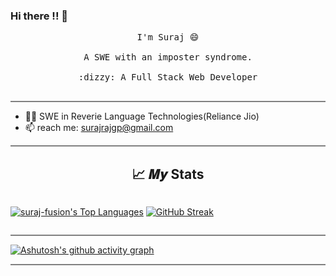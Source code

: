 ### Hi there !! :wave:

<p align="center">


  <samp>
     I'm Suraj 😄 
    <br>
    <br>
     A SWE with an imposter syndrome.
    <br>
     <br>
    :dizzy: A Full Stack Web Developer
    <br><br>
  </samp>
</p>

<hr style="height:2px;border-width:0;color:gray;background-color:gray">

- 👨‍💻 SWE in Reverie Language Technologies(Reliance Jio)
- 📫 reach me: surajrajgp@gmail.com







<hr style="height:2px;border-width:0;color:gray;background-color:gray">


<h2 align="center">📈 𝑴𝒚 Stats </h2>
<div align="center" style="display:flex; width:100%;">
  

<a href="https://github.com/suraj-fusion/github-readme-stats"><img alt="suraj-fusion's Top Languages" src="https://github-readme-stats.vercel.app/api/top-langs/?username=suraj-fusion&langs_count=8&count_private=true&layout=compact&theme=react&hide_border=true&bg_color=0D1117" /></a>
  [![GitHub Streak](https://streak-stats.demolab.com?user=suraj-fusion&theme=radical&border_radius=50&date_format=n%2Fj%5B%2FY%5D)](https://git.io/streak-stats)
  
</div>


<hr style="height:2px;border-width:0;color:gray;background-color:gray">

[![Ashutosh's github activity graph](https://github-readme-activity-graph.vercel.app/graph?username=suraj-fusion&bg_color=050505&color=4c9e65&line=4c9e70&point=e2dada&area=true&hide_border=true)](https://github.com/ashutosh00710/github-readme-activity-graph)

<hr style="height:2px;border-width:0;color:gray;background-color:gray">
<br>



